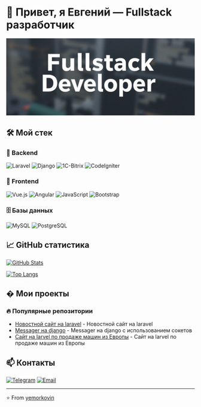 # 👋 Привет, я Евгений — Fullstack разработчик

![Banner](main.jpeg)

## 🛠 Мой стек

### 🔧 Backend
![Laravel](https://img.shields.io/badge/Laravel-FF2D20?style=for-the-badge&logo=laravel&logoColor=white)
![Django](https://img.shields.io/badge/Django-092E20?style=for-the-badge&logo=django&logoColor=white)
![1C-Bitrix](https://img.shields.io/badge/1C_Bitrix-5A67D8?style=for-the-badge)
![CodeIgniter](https://img.shields.io/badge/CodeIgniter-EF4223?style=for-the-badge&logo=codeigniter&logoColor=white)

### 🎨 Frontend
![Vue.js](https://img.shields.io/badge/Vue.js-4FC08D?style=for-the-badge&logo=vue.js&logoColor=white)
![Angular](https://img.shields.io/badge/Angular-DD0031?style=for-the-badge&logo=angular&logoColor=white)
![JavaScript](https://img.shields.io/badge/JavaScript-F7DF1E?style=for-the-badge&logo=javascript&logoColor=black)
![Bootstrap](https://img.shields.io/badge/Bootstrap-7952B3?style=for-the-badge&logo=bootstrap&logoColor=white)

### 🗄️ Базы данных
![MySQL](https://img.shields.io/badge/MySQL-4479A1?style=for-the-badge&logo=mysql&logoColor=white)
![PostgreSQL](https://img.shields.io/badge/PostgreSQL-4169E1?style=for-the-badge&logo=postgresql&logoColor=white)

## 📈 GitHub статистика

[![GitHub Stats](https://github-readme-stats.vercel.app/api?username=yemorkovin&show_icons=true&theme=radical)](https://github.com/yemorkovin)

[![Top Langs](https://github-readme-stats.vercel.app/api/top-langs/?username=yemorkovin&layout=compact&theme=radical)](https://github.com/yemorkovin)

## � Мои проекты

### 🔥 Популярные репозитории
- [Новостной сайт на laravel](https://github.com/yemorkovin/laravel_full) - Новостной сайт на laravel 
- [Messager на django](https://github.com/yemorkovin/messanger_work) - Messager на django с использованием сокетов
- [Сайт на larvel по продаже машин из Европы](https://github.com/yemorkovin/laravel_magaz) - Сайт на larvel по продаже машин из Европы

## 📫 Контакты

[![Telegram](https://img.shields.io/badge/Telegram-2CA5E0?style=for-the-badge&logo=telegram&logoColor=white)](https://t.me/yevhenmorkovin)
[![Email](https://img.shields.io/badge/Email-D14836?style=for-the-badge&logo=gmail&logoColor=white)](mailto:admin@yemorkovin.ru)


---

⭐️ From [yemorkovin](https://github.com/yemorkovin)